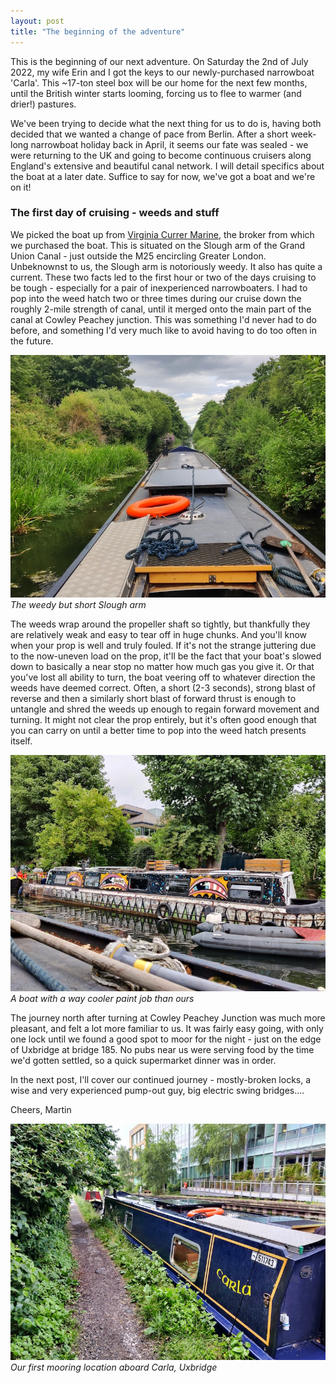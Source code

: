 ```yaml
---
layout: post
title: "The beginning of the adventure"
---
```


This is the beginning of our next adventure. On Saturday the 2nd of July 2022,
my wife Erin and I got the keys to our newly-purchased narrowboat 'Carla'. This
~17-ton steel box will be our home for the next few months, until the British
winter starts looming, forcing us to flee to warmer (and drier!) pastures.

We've been trying to decide what the next thing for us to do is, having both
decided that we wanted a change of pace from Berlin. After a short week-long
narrowboat holiday back in April, it seems our fate was sealed - we were
returning to the UK and going to become continuous cruisers along England's
extensive and beautiful canal network. I will detail specifics about the boat at
a later date. Suffice to say for now, we've got a boat and we're on it!

### The first day of cruising - weeds and stuff

We picked the boat up from [Virginia Currer Marine](https://vcmarine.co.uk/),
the broker from which we purchased the boat. This is situated on the Slough arm
of the Grand Union Canal - just outside the M25 encircling Greater London.
Unbeknownst to us, the Slough arm is notoriously weedy. It also has quite a
current. These two facts led to the first hour or two of the days cruising to be
tough - especially for a pair of inexperienced narrowboaters. I had to pop into
the weed hatch two or three times during our cruise down the roughly 2-mile
strength of canal, until it merged onto the main part of the canal at Cowley
Peachey junction. This was something I'd never had to do before, and something
I'd very much like to avoid having to do too often in the future.

![The weedy but short Slough arm](/images/01-slough-arm.jpeg) _The weedy but
short Slough arm_

The weeds wrap around the propeller shaft so tightly, but thankfully they are
relatively weak and easy to tear off in huge chunks. And you'll know when your
prop is well and truly fouled. If it's not the strange juttering due to the
now-uneven load on the prop, it'll be the fact that your boat's slowed down to
basically a near stop no matter how much gas you give it. Or that you've lost
all ability to turn, the boat veering off to whatever direction the weeds have
deemed correct. Often, a short (2-3 seconds), strong blast of reverse and then a
similarly short blast of forward thrust is enough to untangle and shred the
weeds up enough to regain forward movement and turning. It might not clear the
prop entirely, but it's often good enough that you can carry on until a better
time to pop into the weed hatch presents itself.

![A boat with a way cooler paint job than ours](/images/01-cool-boat.jpeg) _A
boat with a way cooler paint job than ours_

The journey north after turning at Cowley Peachey Junction was much more
pleasant, and felt a lot more familiar to us. It was fairly easy going, with
only one lock until we found a good spot to moor for the night - just on the
edge of Uxbridge at bridge 185. No pubs near us were serving food by the time
we'd gotten settled, so a quick supermarket dinner was in order.

In the next post, I'll cover our continued journey - mostly-broken locks, a wise
and very experienced pump-out guy, big electric swing bridges....

Cheers, Martin

![Our first mooring location aboard Carla, Uxbridge](/images/01-first-stop.jpeg)
_Our first mooring location aboard Carla, Uxbridge_

